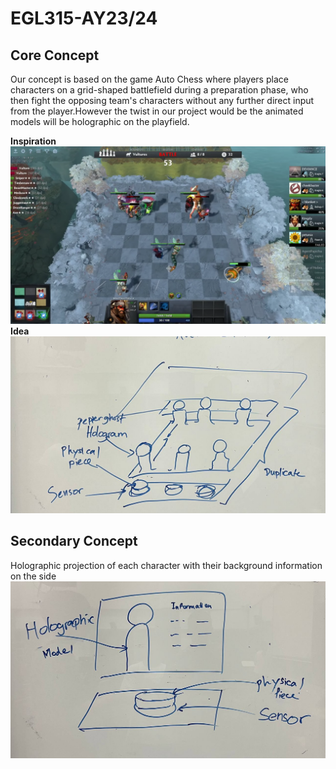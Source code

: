 # EGL315-AY23/24
## Core Concept 
Our concept is based on the game Auto Chess where players place characters on a grid-shaped battlefield during a preparation phase, who then fight the opposing team's characters without any further direct input from the player.However the twist in our project would be the animated models will be holographic on the playfield.

**Inspiration**
![Alt text](images/Autochess.png)
**Idea**
![Alt text](images/photo_2023-04-26_17-10-58.jpg)
## Secondary Concept
Holographic projection of each character with their background information on the side
![Alt text](images/photo_2023-04-26_20-56-35.jpg)
